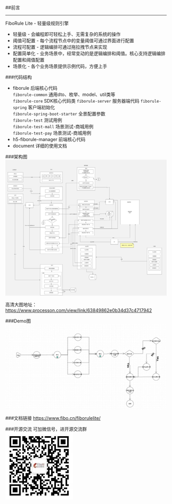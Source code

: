 ##前言
- - -
FiboRule Lite - 轻量级规则引擎<br>
* 轻量级 - 会编程即可轻松上手、无需复杂的系统的操作
* 阈值可配置 - 每个流程节点中的变量阈值可通过界面进行配置
* 流程可配置 - 逻辑编排可通过拖拉拽节点来实现
* 配置简单化 - 业务场景中，经常变动的是逻辑编排和阈值。核心支持逻辑编排配置和阈值配置
* 场景化 - 各个业务场景提供示例代码，方便上手  

###代码结构
* fiborule 后端核心代码  
`fiborule-common` 通用dto、枚举、model、util类等  
`fiborule-core` SDK核心代码类
`fiborule-server` 服务器端代码
`fiborule-spring` 客户端初始化  
`fiborule-spring-boot-starter` 全景配置参数  
`fiborule-test` 测试用例  
`fiborule-test-mall` 场景测试-商城用例  
`fiborule-test-pay` 场景测试-商城用例 
* h5-fiborule-manager 前端核心代码  
* document 详细的使用文档  

###架构图 
![架构图](./document/images/arch.jpg)  

高清大图地址：
https://www.processon.com/view/link/63849862e0b34d37c4717942

###Demo图
![Demo图](./document/images/demo.jpg)

###文档链接
https://www.fibo.cn/fiborulelite/

###开源交流
可加微信号，进开源交流群  
![二维码](./document/images/code_weixin.jpg)
